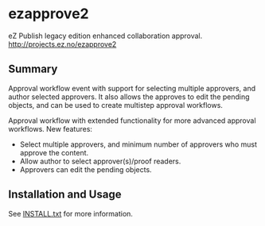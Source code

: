 ezapprove2
==========

eZ Publish legacy edition enhanced collaboration approval.
http://projects.ez.no/ezapprove2

Summary
-------

Approval workflow event with support for selecting multiple approvers, and
author selected approvers. It also allows the approves to edit the pending
objects, and can be used to create multistep approval workflows.

Approval workflow with extended functionality for more advanced approval
workflows. New features:

* Select multiple approvers, and minimum number of approvers who must approve the content.
* Allow author to select approver(s)/proof readers.
* Approvers can edit the pending objects.

Installation and Usage
----------------------

See [INSTALL.txt](INSTALL.txt) for more information.
